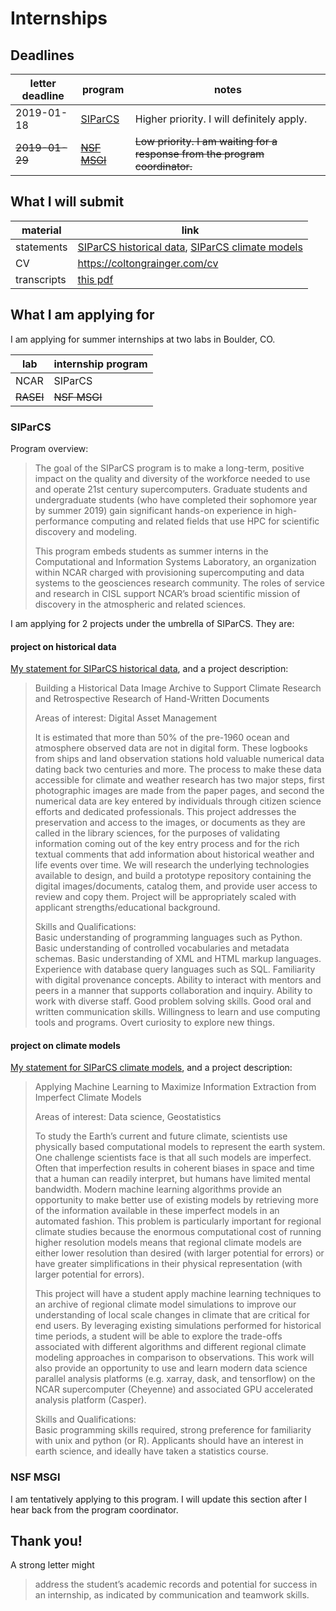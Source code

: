# Internships

## Deadlines

letter deadline | program | notes
--- | --- | ---
2019-01-18 | [SIParCS](#siparcs) | Higher priority. I will definitely apply.
~~2019-01-29~~ | ~~[NSF MSGI](#nsf-msgi)~~ | ~~Low priority. I am waiting for a response from the program coordinator.~~

## What I will submit

material | link
--- | ---
statements | [SIParCS historical data](statements/siparcs-historical-data.md.pdf), [SIParCS climate models](statements/siparcs-climate-models.md.pdf)
CV | <https://coltongrainger.com/cv>
transcripts | [this pdf](transcripts/2019-01-05-total-transcript.pdf)

## What I am applying for

I am applying for summer internships at two labs in Boulder, CO.

lab | internship program
--- | ---
NCAR | SIParCS
~~RASEI~~ | ~~NSF MSGI~~

### SIParCS

Program overview:

> The goal of the SIParCS program is to make a long-term, positive impact on the quality and diversity of the workforce needed to use and operate 21st century supercomputers. Graduate students and undergraduate students (who have completed their sophomore year by summer 2019) gain significant hands-on experience in high-performance computing and related fields that use HPC for scientific discovery and modeling.
>
> This program embeds students as summer interns in the Computational and Information Systems Laboratory, an organization within NCAR charged with provisioning supercomputing and data systems to the geosciences research community. The roles of service and research in CISL support NCAR’s broad scientific mission of discovery in the atmospheric and related sciences.

I am applying for 2 projects under the umbrella of SIParCS. They are:

#### project on historical data

[My statement for SIParCS historical data](statements/siparcs-historical-data.md.pdf), and a project description:

> Building a Historical Data Image Archive to Support Climate Research and Retrospective Research of Hand-Written Documents 
> 
> Areas of interest: Digital Asset Management
>
> It is estimated that more than 50% of the pre-1960 ocean and atmosphere observed data are not in digital form.  These logbooks from ships and land observation stations hold valuable numerical data dating back two centuries and more.  The process to make these data accessible for climate and weather research has two major steps, first photographic images are made from the paper pages, and second the numerical data are key entered by individuals through citizen science efforts and dedicated professionals.  This project addresses the preservation and access to the images, or documents as they are called in the library sciences, for the purposes of validating information coming out of the key entry process and for the rich textual comments that add information about historical weather and life events over time.  We will research the underlying technologies available to design, and build a prototype repository containing the digital images/documents, catalog them, and provide user access to review and copy them.  Project will be appropriately scaled with applicant strengths/educational background.
> 
> Skills and Qualifications:  
> Basic understanding of programming languages such as Python.  Basic understanding of controlled vocabularies and metadata schemas.  Basic understanding of XML and HTML markup languages.  Experience with database query languages such as SQL.  Familiarity with digital provenance concepts.  Ability to interact with mentors and peers in a manner that supports collaboration and inquiry.  Ability to work with diverse staff.  Good problem solving skills.  Good oral and written communication skills.  Willingness to learn and use computing tools and programs.  Overt curiosity to explore new things.  

#### project on climate models

[My statement for SIParCS climate models](statements/siparcs-climate-models.md.pdf), and a project description:

> Applying Machine Learning to Maximize Information Extraction from Imperfect Climate Models
>
> Areas of interest: Data science, Geostatistics
> 
> To study the Earth’s current and future climate, scientists use physically based computational models to represent the earth system.  One challenge scientists face is that all such models are imperfect.  Often that imperfection results in coherent biases in space and time that a human can readily interpret, but humans have limited mental bandwidth. Modern machine learning algorithms provide an opportunity to make better use of existing models by retrieving more of the information available in these imperfect models in an automated fashion. This problem is particularly important for regional climate studies because the enormous computational cost of running higher resolution models means that regional climate models are either lower resolution than desired (with larger potential for errors) or have greater simplifications in their physical representation (with larger potential for errors).
>  
> This project will have a student apply machine learning techniques to an archive of regional climate model simulations to improve our understanding of local scale changes in climate that are critical for end users.  By leveraging existing simulations performed for historical time periods, a student will be able to explore the trade-offs associated with different algorithms and different regional climate modeling approaches in comparison to observations.  This work will also provide an opportunity to use and learn modern data science parallel analysis platforms (e.g. xarray, dask, and tensorflow) on the NCAR supercomputer (Cheyenne) and associated GPU accelerated analysis platform (Casper).
> 
> Skills and Qualifications:  
Basic programming skills required, strong preference for familiarity with unix and python (or R).  Applicants should have an interest in earth science, and ideally have taken a statistics course.  

### NSF MSGI

I am tentatively applying to this program. I will update this section after I hear back from the program coordinator.

## Thank you!

A strong letter might

> address the student’s academic records and potential for success in an internship, as indicated by communication and teamwork skills.
